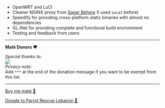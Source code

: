 
- OpenWRT and LuCI  
- Cleaner NGINX proxy from [Sagar Behere](https://sagar.se/blog/speedify/#iptables-magic) (I used `socat` before)  
- Speedify for providing cross-platform static binaries with almost no dependencies  
- GL.iNet for providing complete and functional build environment  
- Testing and feedback from users 

***

**Maté Donors ❤**

*Special thanks to:*  
<img src="https://raw.githubusercontent.com/TalalMash/SmoothWAN-web/main/donors.drawio.svg"/>  
*Privacy note:*  
 Add `***` at the end of the donation message if you want to be exempt from this list.

***

[Buy me maté 🧉](https://www.paypal.com/paypalme/talalmsb/1)  
  
[Donate to Parrot Rescue Lebanon 🦜](https://www.parrotrescuelebanon.com/)
